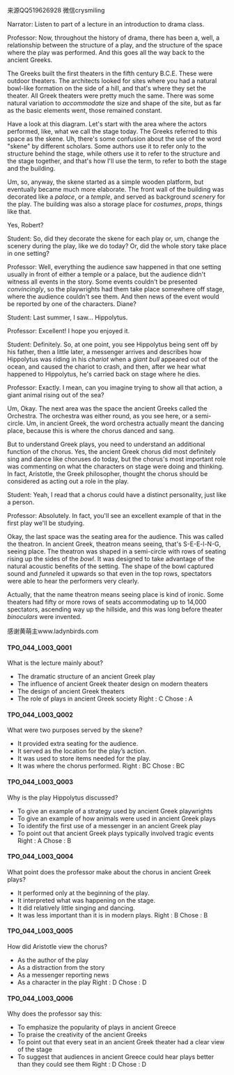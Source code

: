 来源QQ519626928 微信crysmiling

Narrator:
Listen to part of a lecture in an introduction to drama class. 

Professor:
Now, throughout the history of drama, there has been a, well, a relationship between the structure of a play, and the structure of the space where the play was performed. And this goes all the way back to the ancient Greeks.

The Greeks built the first theaters in the fifth century B.C.E. These were outdoor theaters. The architects looked for sites where you had a natural bowl-like formation on the side of a hill, and that's where they set the theater. All Greek theaters were pretty much the same. There was some natural variation to *accommodate* the size and shape of the site, but as far as the basic elements went, those remained constant.

Have a look at this diagram. Let's start with the area where the actors performed, like, what we call the stage today. The Greeks referred to this space as the skene. Uh, there's some confusion about the use of the word "skene"  by different scholars. Some authors use it to refer only to the structure behind the stage, while others use it to refer to the structure and the stage together, and that's how I'll use the term, to refer to both the stage and the building.

Um, so, anyway, the skene started as a simple wooden platform, but eventually became much more elaborate. The front wall of the building was decorated like a *palace*, or a *temple*, and served as background *scenery* for the play. The building was also a storage place for *costumes*, *props*, things like that.

Yes, Robert?

Student:
So, did they decorate the skene for each play or, um, change the scenery during the play, like we do today? Or, did the whole story take place in one setting?

Professor:
Well, everything the audience saw happened in that one setting usually in front of either a temple or a palace, but the audience didn't witness all events in the story. Some events couldn't be presented *convincingly*, so the playwrights had them take place somewhere off stage, where the audience couldn't see them. And then news of the event would be reported by one of the characters. Diane?

Student:
Last summer, I saw... Hippolytus.

Professor:
Excellent! I hope you enjoyed it.

Student:
Definitely. So, at one point, you see Hippolytus being sent off by his father, then a little later, a messenger arrives and describes how Hippolytus was riding in his *chariot* when a *giant bull* appeared out of the ocean, and caused the chariot to crash, and then, after we hear what happened to Hippolytus, he's carried back on stage where he dies.

Professor:
Exactly. I mean, can you imagine trying to show all that action, a giant animal rising out of the sea?

Um, Okay. The next area was the space the ancient Greeks called the Orchestra. The orchestra was either round, as you see here, or a semi-circle. Um, in ancient Greek, the word orchestra actually meant the dancing place, because this is where the chorus danced and sang.

But to understand Greek plays, you need to understand an additional function of the chorus. Yes, the ancient Greek chorus did most definitely sing and dance like choruses do today, but the chorus's most important role was commenting on what the characters on stage were doing and thinking. In fact, Aristotle, the Greek philosopher, thought the chorus should be considered as acting out a role in the play.

Student:
Yeah, I read that a chorus could have a distinct personality, just like a person.

Professor:
Absolutely. In fact, you'll see an excellent example of that in the first play we'll be studying.

Okay, the last space was the seating area for the audience. This was called the theatron. In ancient Greek, theatron means seeing, that's S-E-E-l-N-G, seeing place. The theatron was shaped in a semi-circle with rows of seating rising up the sides of the *bowl*. It was designed to take advantage of the natural acoustic benefits of the setting. The shape of the bowl captured sound and *funnel*ed it upwards so that even in the top rows, spectators were able to hear the performers very clearly.

Actually, that the name theatron means seeing place is kind of ironic. Some theaters had fifty or more rows of seats accommodating up to 14,000 spectators, ascending way up the hillside, and this was long before theater *binoculars* were invented.

感谢黄萌主www.ladynbirds.com

#### TPO_044_L003_Q001
What is the lecture mainly about?
- The dramatic structure of an ancient Greek play
- The influence of ancient Greek theater design on modern theaters
- The design of ancient Greek theaters
- The role of plays in ancient Greek society
Right : C	Chose : A


#### TPO_044_L003_Q002
What were two purposes served by the skene?
- It provided extra seating for the audience.
- It served as the location for the play’s action.
- It was used to store items needed for the play.
- It was where the chorus performed.
Right : BC	Chose :  BC


#### TPO_044_L003_Q003
Why is the play Hippolytus discussed?
- To give an example of a strategy used by ancient Greek playwrights
- To give an example of how animals were used in ancient Greek plays
- To identify the first use of a messenger in an ancient Greek play
- To point out that ancient Greek plays typically involved tragic events
Right : A	Chose : B


#### TPO_044_L003_Q004
What point does the professor make about the chorus in ancient Greek plays?
- It performed only at the beginning of the play.
- It interpreted what was happening on the stage.
- It did relatively little singing and dancing.
- It was less important than it is in modern plays.
Right : B	Chose : B


#### TPO_044_L003_Q005
How did Aristotle view the chorus?
- As the author of the play
- As a distraction from the story
- As a messenger reporting news
- As a character in the play
Right : D	Chose : D


#### TPO_044_L003_Q006
Why does the professor say this:
- To emphasize the popularity of plays in ancient Greece
- To praise the creativity of the ancient Greeks
- To point out that every seat in an ancient Greek theater had a clear view of the stage
- To suggest that audiences in ancient Greece could hear plays better than they could see them
Right : D	Chose : D
